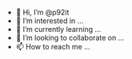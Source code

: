 - 👋 Hi, I’m @p92it
- 👀 I’m interested in ...
- 🌱 I’m currently learning ...
- 💞️ I’m looking to collaborate on ...
- 📫 How to reach me ...

<!---
p92it/p92it is a ✨ special ✨ repository because its `README.md` (this file) appears on your GitHub profile.
You can click the Preview link to take a look at your changes.
--->
